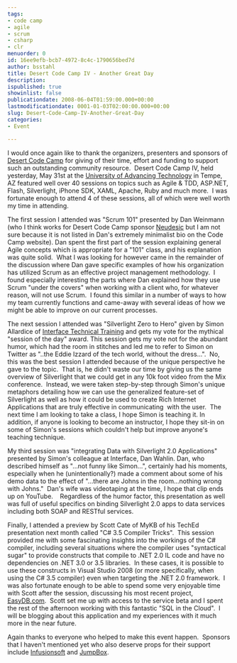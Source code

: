 ```yaml
---
tags:
- code camp
- agile
- scrum
- csharp
- clr
menuorder: 0
id: 16ee9efb-bcb7-4972-8c4c-1790656bed7d
author: bsstahl
title: Desert Code Camp IV - Another Great Day
description: 
ispublished: true
showinlist: false
publicationdate: 2008-06-04T01:59:00.000+00:00
lastmodificationdate: 0001-01-03T02:00:00.000+00:00
slug: Desert-Code-Camp-IV-Another-Great-Day
categories:
- Event

---
```

I would once again like to thank the organizers, presenters and sponsors of [Desert Code Camp](https://www.desertcodecamp.com/) for giving of their time, effort and funding to support such an outstanding community resource.  Desert Code Camp IV, held yesterday, May 31st at the [University of Advancing Technology](http://www.uat.edu/) in Tempe, AZ featured well over 40 sessions on topics such as Agile & TDD, ASP.NET, Flash, Silverlight, iPhone SDK, XAML, Apache, Ruby and much more.  I was fortunate enough to attend 4 of these sessions, all of which were well worth my time in attending.

The first session I attended was "Scrum 101" presented by Dan Weinmann (who I think works for Desert Code Camp sponsor [Neudesic](https://www.neudesic.com/) but I am not sure because it is not listed in Dan's extremely minimalist bio on the Code Camp website). Dan spent the first part of the session explaining general Agile concepts which is appropriate for a "101" class, and his explanation was quite solid.  What I was looking for however came in the remainder of the discussion where Dan gave specific examples of how his organization has utilized Scrum as an effective project management methodology.  I found especially interesting the parts where Dan explained how they use Scrum "under the covers" when working with a client who, for whatever reason, will not use Scrum.  I found this similar in a number of ways to how my team currently functions and came-away with several ideas of how we might be able to improve on our current processes.

The next session I attended was "Silverlight Zero to Hero" given by Simon Allardice of [Interface Technical Training](http://www.interfacett.com/) and gets my vote for the mythical "session of the day" award. This session gets my vote not for the abundant humor, which had the room in stitches and led me to refer to Simon on Twitter as "..the Eddie Izzard of the tech world, without the dress...".  No, this was the best session I attended because of the unique perspective he gave to the topic.  That is, he didn't waste our time by giving us the same overview of Silverlight that we could get in any 10k foot video from the Mix conference.  Instead, we were taken step-by-step through Simon's unique metaphors detailing how we can use the generalized feature-set of Silverlight as well as how it could be used to create Rich Internet Applications that are truly effective in communicating  with the user.  The next time I am looking to take a class, I hope Simon is teaching it. In addition, if anyone is looking to become an instructor, I hope they sit-in on some of Simon's sessions which couldn't help but improve anyone's teaching technique.

My third session was "integrating Data with Silverlight 2.0 Applications" presented by Simon's colleague at Interface, Dan Wahlin. Dan, who described himself as "...not funny like Simon...", certainly had his moments, especially when he (unintentionally?) made a comment about some of his demo data to the effect of "...there are Johns in the room...nothing wrong with Johns."  Dan's wife was videotaping at the time, I hope that clip ends up on YouTube.    Regardless of the humor factor, this presentation as well was full of useful specifics on binding Silverlight 2.0 apps to data services including both SOAP and RESTful services.

Finally, I attended a preview by Scott Cate of MyKB of his TechEd presentation next month called "C# 3.5 Compiler Tricks".  This session provided me with some fascinating insights into the workings of the C# compiler, including several situations where the compiler uses "syntactical sugar" to provide constructs that compile to .NET 2.0 IL code and have no dependencies on .NET 3.0 or 3.5 libraries.  In these cases, it is possible to use these constructs in Visual Studio 2008 (or more specifically, when using the C# 3.5 compiler) even when targeting the .NET 2.0 framework.  I was also fortunate enough to be able to spend some very enjoyable time with Scott after the session, discussing his most recent project, [EasyDB.com](http://www.easydb.com/).  Scott set me up with access to the service beta and I spent the rest of the afternoon working with this fantastic "SQL in the Cloud".  I will be blogging about this application and my experiences with it much more in the near future.

Again thanks to everyone who helped to make this event happen.  Sponsors that I haven't mentioned yet who also deserve props for their support include [Infusionsoft](http://www.infusionsoft.com/) and [JumpBox](http://www.jumpbox.com/).